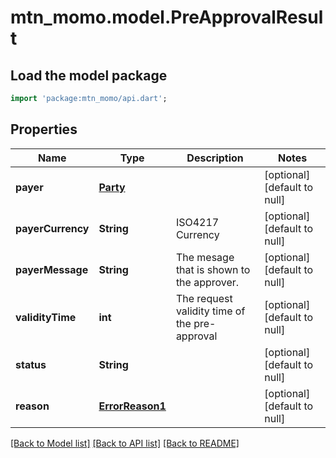 # mtn_momo.model.PreApprovalResult

## Load the model package
```dart
import 'package:mtn_momo/api.dart';
```

## Properties
Name | Type | Description | Notes
------------ | ------------- | ------------- | -------------
**payer** | [**Party**](Party.md) |  | [optional] [default to null]
**payerCurrency** | **String** | ISO4217 Currency | [optional] [default to null]
**payerMessage** | **String** | The mesage that is shown to the approver. | [optional] [default to null]
**validityTime** | **int** | The request validity time of the pre-approval | [optional] [default to null]
**status** | **String** |  | [optional] [default to null]
**reason** | [**ErrorReason1**](ErrorReason1.md) |  | [optional] [default to null]

[[Back to Model list]](../README.md#documentation-for-models) [[Back to API list]](../README.md#documentation-for-api-endpoints) [[Back to README]](../README.md)

